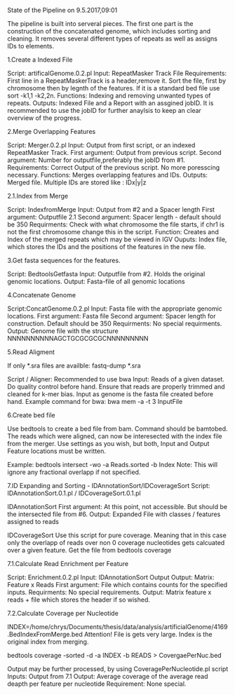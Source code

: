 State of the Pipeline on 9.5.2017,09:01

The pipeline is built into serveral pieces.
The first one part is the construction of the concatenated genome, which includes sorting and cleaning.
It removes several different types of repeats as well as assigns IDs to elements.



1.Create a Indexed File

Script: artificalGenome.0.2.pl
Input: RepeatMasker Track File
Requirements: First line in a RepeatMaskerTrack is a header,remove it. Sort the file, first by chromosome then by legnth of the features. If it is a standard bed file use sort -k1,1 -k2,2n.
Functions: Indexing and removing unwanted types of repeats.
Outputs: Indexed File and a Report with an assgined jobID. It is recommended to use the jobID for further anaylsis to keep an clear overview of the progress.



2.Merge Overlapping Features

Script: Merger.0.2.pl
Input: Output from first script, or an indexed RepeatMasker Track. 
First argument: Output from previous script.
Second argument: Number for outputfile,preferably the jobID from #1.
Requirements: Correct Output of the previous script. No more poresscing necessary.
Functions: Merges overlapping features and IDs.
Outputs: Merged file. Multiple IDs are stored like : IDx|y|z



2.1.Index from Merge

Script: IndexfromMerge
Input: Output from #2 and a Spacer length
First argument: Outputfile 2.1
Second argument: Spacer length - default should be 350
Requirments: Check with what chromosome the file starts, if chr1 is not the first chromosome change this in the script.
Function: Creates and Index of the merged repeats which may be viewed in IGV
Ouputs: Index file, which stores the IDs and the positions of the features in the new file.



3.Get fasta sequences for the features.

Script: BedtoolsGetfasta
Input: Outputfile from #2. Holds the original genomic locations.
Output: Fasta-file of all genomic locations



4.Concatenate Genome

Script:ConcatGenome.0.2.pl
Input: Fasta file with the appropriate genomic locations. 
First argument: Fasta file
Second argument: Spacer length for construction. Default should be 350
Requirments: No special requirments.
Output: Genome file with the structure NNNNNNNNNNAGCTGCGCGCGCNNNNNNNNN



5.Read Aligment

If only *.sra files are availble:
fastq-dump *.sra

Script / Aligner: Recommended to use bwa
Input: Reads of a given dataset. Do quality control before hand. Ensure that reads are properly trimmed and cleaned for k-mer bias. Input as genome is the fasta file created before hand.
Example command for bwa:
bwa mem -a -t 3  InputFile 



6.Create bed file

Use bedtools to create a bed file from bam.
Command should be bamtobed.
The reads which were aligned, can now be interesected with the index file from the merger.
Use settings as you wish, but both, Input and Output Feature locations must be written.

Example:
bedtools intersect -wo -a Reads.sorted -b Index
Note:
This will ignore any fractional overlapp if not specified.



7.ID Expanding and Sorting - IDAnnotationSort/IDCoverageSort
Script: IDAnnotationSort.0.1.pl / IDCoverageSort.0.1.pl

IDAnnotationSort
First argument: At this point, not accessible. But should be the intersected file from #6.
Output: Expanded File with classes / features assigned to reads

IDCoverageSort
Use this script for pure coverage. Meaning that in this case only the overlapp of reads over non 0 coverage nucleotides gets calcuated over a given feature.
Get the file from bedtools coverage



7.1.Calculate Read Enrichment per Feature

Script: Enrichment.0.2.pl
Input: IDAnnotationSort Output
Output: Matrix: Feature x Reads
First argument: File which contains counts for the specified inputs.
Requirments: No special requirements.
Output: Matrix feature x reads + file which stores the header if so wished.



7.2.Calculate Coverage per Nucleotide

INDEX=/home/chrys/Documents/thesis/data/analysis/artificialGenome/4169.BedIndexFromMerge.bed
Attention! File is gets very large.
Index is the original index from merging.

bedtools coverage -sorted -d -a INDEX -b READS > CovergaePerNuc.bed

Output may be further processed, by using CoveragePerNucleotide.pl script
Inputs: Output from 7.1
Output: Average coverage of the average read deapth per feature per nucleotide 
Requirement: None special.



